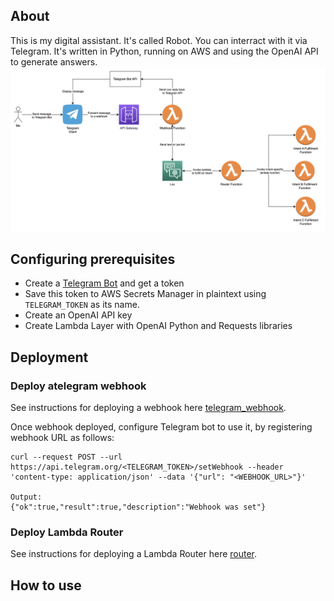 ## About
This is my digital assistant. It's called Robot.
You can interract with it via Telegram. It's written in Python, running on AWS and using the OpenAI API to generate answers.
![Architecture](./robot_diagram.png)

## Configuring prerequisites
- Create a [Telegram Bot](https://core.telegram.org/bots#how-do-i-create-a-bot) and get a token
- Save this token to AWS Secrets Manager in plaintext using `TELEGRAM_TOKEN` as its name.
- Create an OpenAI API key
- Create Lambda Layer with OpenAI Python and Requests libraries

## Deployment

### Deploy atelegram webhook
See instructions for deploying a webhook here [telegram_webhook](./telegram_webhook/README.md).

Once webhook deployed, configure Telegram bot to use it, by registering webhook URL as follows:
```
curl --request POST --url https://api.telegram.org/<TELEGRAM_TOKEN>/setWebhook --header 'content-type: application/json' --data '{"url": "<WEBHOOK_URL>"}'

Output:
{"ok":true,"result":true,"description":"Webhook was set"}
```

### Deploy Lambda Router
See instructions for deploying a Lambda Router here [router](./router/README.md).


## How to use